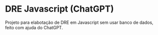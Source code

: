 # DRE Javascript (ChatGPT)
Projeto para elabotação de DRE em Javascript sem usar banco de dados, feito com ajuda do ChatGPT.
